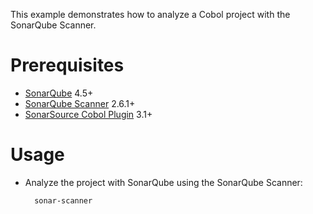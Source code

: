 This example demonstrates how to analyze a Cobol project with the SonarQube Scanner.

Prerequisites
=============
* [SonarQube](http://www.sonarqube.org/downloads/) 4.5+
* [SonarQube Scanner](http://docs.sonarqube.org/display/SCAN/Analyzing+with+SonarQube+Scanner) 2.6.1+
* [SonarSource Cobol Plugin](http://www.sonarsource.com/products/plugins/languages/cobol/) 3.1+

Usage
=====
* Analyze the project with SonarQube using the SonarQube Scanner:

        sonar-scanner
